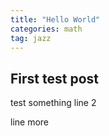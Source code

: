 ```yaml
---
title: "Hello World"
categories: math
tag: jazz
---
```


## First test post
test something
line 2

<!--more-->
line more